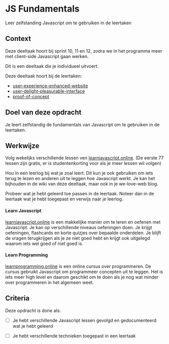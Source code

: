 
# JS Fundamentals

Leer zelfstanding Javascript om te gebruiken in de leertaken

## Context

Deze deeltaak hoort bij sprint 10, 11 en 12, zodra we in het programma meer met client-side Javascript gaan werken. 

Dit is een deeltaak die je individueel uitvoert.

Deze deeltaak hoort bij de leertaken:
- [user-experience-enhanced-website](https://github.com/fdnd-task/user-experience-enhanced-website)
- [user-delight-pleasurable-interface](https://github.com/fdnd-task/user-delight-pleasurable-interface)
- [proof-of-concept](https://github.com/fdnd-task/proof-of-concept)



## Doel van deze opdracht

Je leert zelfstandig de fundamentals van Javascript om te gebruiken in de leertaken. 


## Werkwijze

Volg wekelijks verschillende lessen ven [learnjavascript.online](https://learnjavascript.online). (De eerste 77 lessen zijn gratis, er is studentenkorting voor als je meer lessen wil volgen)

Hou in een leerlog bij wat je zoal leert. Dit kun je ook gebruiken om iets terug te lezen en anderen uit te leggen hoe Javascript werkt. Je kan het bijhouden in de wiki van deze deeltaak, maar ook in je we-love-web blog.

Probeer wat je hebt geleerd toe passen in de leertaak. Noteer dan in de leertaak wat je hebt toegepast en verwijs naar je leerlog. 

#### Learn Javascript 
[learnjavascript.online](https://learnjavascript.online) is een makkelijke manier om te leren en oefenen met Javascript. Je kan op verschillende niveaus oefeningen doen. Je krijgt oefeningen, flashcards en korte quizjes over bepaalde onderdelen. Je blijft de vragen terugkrijgen als je ze niet goed hebt en krijgt ook uitgelegd waarom iets wel goed of niet goed is. 

#### Learn Programming 
[learnprogramming.online](https://learnprogramming.online) is een online cursus over programmeren. De cursus gebruikt Javascript om programmeer concepten uit te leggen. Het is iets meer high level en daarom geschikt om te doen als je nog wat minder over programmeren in het algemeen weet.





## Criteria

Deze opdracht is done als:

- [ ] Je hebt verschillende Javascript lessen gevolgd en gedocumenteerd wat je hebt geleerd
- [ ] Je hebt verschillende technieken toegepast in een leertaak

